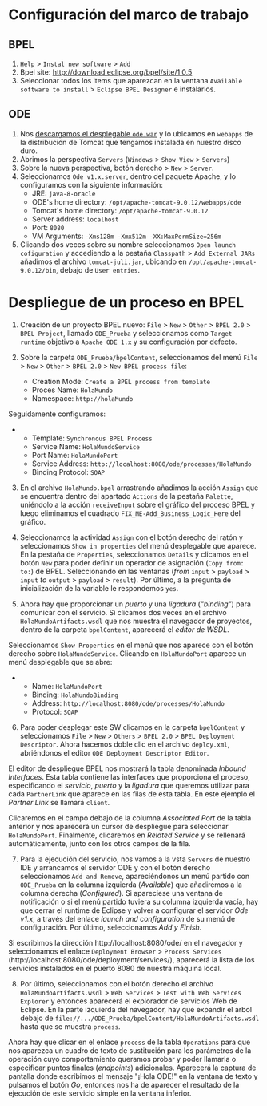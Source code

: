 # Configuración del marco de trabajo

## BPEL

1. `Help` > `Instal new software` > `Add`
2. Bpel site: http://download.eclipse.org/bpel/site/1.0.5
3. Seleccionar todos los items que aparezcan en la ventana `Available software to install` > `Eclipse BPEL Designer` e instalarlos.

## ODE

1. Nos [descargamos el desplegable `ode.war`](http://www.apache.org/dyn/closer.cgi/ode/apache-ode-war-1.3.6.zip) y lo ubicamos en `webapps` de la distribución de Tomcat que tengamos instalada en nuestro disco duro.
2. Abrimos la perspectiva `Servers` (`Windows` > `Show View` > `Servers`)
3. Sobre la nueva perspectiva, botón derecho > `New` > `Server`.
4. Seleccionamos `Ode v1.x.server`, dentro del paquete Apache, y lo configuramos con la siguiente información:
	- JRE: `java-8-oracle`
	- ODE's home directory: `/opt/apache-tomcat-9.0.12/webapps/ode`
	- Tomcat's home directory: `/opt/apache-tomcat-9.0.12`
	- Server address: `localhost`
	- Port: `8080`
	- VM Arguments: `-Xms128m -Xmx512m -XX:MaxPermSize=256m`
5. Clicando dos veces sobre su nombre seleccionamos `Open launch cofiguration` y accediendo a la pestaña `Classpath` > `Add External JARs` añadimos el archivo `tomcat-juli.jar`, ubicando en `/opt/apache-tomcat-9.0.12/bin`, debajo de `User entries`.

# Despliegue de un proceso en BPEL

1. Creación de un proyecto BPEL nuevo: `File` > `New` > `Other` > `BPEL 2.0` > `BPEL Project`, llamado `ODE_Prueba` y seleccionamos como `Target runtime` objetivo a `Apache ODE 1.x` y su configuración por defecto. 

2. Sobre la carpeta `ODE_Prueba/bpelContent`, seleccionamos del menú `File` > `New` > `Other` > `BPEL 2.0` > `New BPEL process file`: 
	- Creation Mode: `Create a BPEL process from template`
	- Proces Name: `HolaMundo`
	- Namespace: `http://holaMundo`

Seguidamente configuramos:

-
	- Template: `Synchronous BPEL Process`
	- Service Name: `HolaMundoService`
	- Port Name: `HolaMundoPort`
	- Service Address: `http://localhost:8080/ode/processes/HolaMundo`
	- Binding Protocol: `SOAP`
	
3. En el archivo `HolaMundo.bpel` arrastrando añadimos la acción `Assign` que se encuentra dentro del apartado `Actions` de la pestaña `Palette`, uniéndolo a la acción `receiveInput` sobre el gráfico del proceso BPEL y luego eliminamos el cuadrado `FIX_ME-Add_Business_Logic_Here` del gráfico.

4. Seleccionamos la actividad `Assign` con el botón derecho del ratón y seleccionamos `Show in properties` del menú desplegable que aparece. En la pestaña de `Properties`, seleccionamos `Details` y clicamos en el botón `New` para poder definir un operador de asignación (`Copy from: to:`) de BPEL. Seleccionando en las ventanas (_from_ `input` > `payload` > `input` _to_ `output` > `payload` > `result`). Por último, a la pregunta de inicialización de la variable le respondemos `yes`.

5. Ahora hay que proporcionar un _puerto_ y una _ligadura_ (_"binding"_) para comunicar con el servicio. Si clicamos dos veces en el archivo `HolaMundoArtifacts.wsdl` que nos muestra el navegador de proyectos, dentro de la carpeta `bpelContent`, aparecerá el _editor de WSDL_.

Seleccionamos `Show Properties` en el menú que nos aparece con el botón derecho sobre `HolaMundoService`. Clicando en `HolaMundoPort` aparece un menú desplegable que se abre:

-
	- Name: `HolaMundoPort`
	- Binding: `HolaMundoBinding`
	- Address: `http://localhost:8080/ode/processes/HolaMundo`
	- Protocol: `SOAP`
	
6. Para poder desplegar este SW clicamos en la carpeta `bpelContent` y seleccionamos `File` > `New` > `Others` > `BPEL 2.0` > `BPEL Deployment Descriptor`. Ahora hacemos doble clic en el archivo `deploy.xml`, abriéndonos el editor `ODE Deployment Descriptor Editor`.

El editor de despliegue BPEL nos mostrará la tabla denominada _Inbound Interfaces_. Esta tabla contiene las interfaces que proporciona el proceso, especificando el _servicio_, _puerto_ y la _ligadura_ que queremos utilizar para cada `PartnerLink` que aparece en las filas de esta tabla. En este ejemplo el _Partner Link_ se llamará `client`.

Clicaremos en el campo debajo de la columna _Associated Port_ de la tabla anterior y nos aparecerá un cursor de despliegue para seleccionar `HolaMundoPort`. Finalmente, clicaremos en _Related Service_ y se rellenará automáticamente, junto con los otros campos de la fila.

7. Para la ejecución del servicio, nos vamos a la vsta `Servers` de nuestro IDE y arrancamos el servidor ODE y con el botón derecho seleccionamos `Add and Remove`, apareciéndonos un menú partido con `ODE_Prueba` en la columna izquierda (_Available_) que añadiremos a la columna derecha (_Configured_). Si apareciese una ventana de notificación o si el menú partido tuviera su columna izquierda vacía, hay que cerrar el runtime de Eclipse y volver a configurar el servidor _Ode v1.x_, a través del enlace _launch and configuration_ de su menú de configuración. Por último, seleccionamos _Add y Finish_.

Si escribimos la dirección http://localhost:8080/ode/ en el navegador y seleccionamos el enlace `Deployment Browser` > `Process Services` (http://localhost:8080/ode/deployment/services/), aparecerá la lista de los servicios instalados en el puerto 8080 de nuestra máquina local.

8. Por último, seleccionamos con el botón derecho el archivo `HolaMundoArtifacts.wsdl` > `Web Services` > `Test with Web Services Explorer` y entonces aparecerá el explorador de servicios Web de Eclipse. En la parte izquierda del navegador, hay que expandir el árbol debajo de `file://.../ODE_Prueba/bpelContent/HolaMundoArtifacts.wsdl` hasta que se muestra `process`.

Ahora hay que clicar en el enlace `process` de la tabla `Operations` para que nos aparezca un cuadro de texto de sustitución para los parámetros de la operación cuyo comportamiento queramos probar y poder llamarla o especificar puntos finales (_endpoints_) adicionales. Aparecerá la captura de pantalla donde escribimos el mensaje "¡Hola ODE!" en la ventana de texto y pulsamos el botón _Go_, entonces nos ha de aparecer el resultado de la ejecución de este servicio simple en la ventana inferior.
